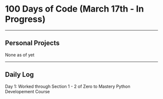 # 100 Days of Code (March 17th - In Progress)

---

## Personal Projects
None as of yet

---

## Daily Log

Day 1: Worked through Section 1 - 2 of Zero to Mastery Python Developement Course